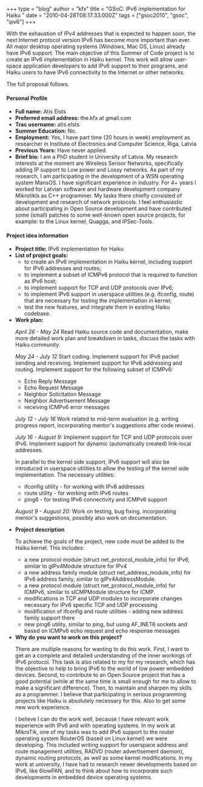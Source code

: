 +++
type = "blog"
author = "kfx"
title = "GSoC: IPv6 implementation for Haiku "
date = "2010-04-28T08:17:33.000Z"
tags = ["gsoc2010", "gsoc", "ipv6"]
+++

With the exhaustion of IPv4 addresses that is expected to happen soon, the next Internet protocol version IPv6 has become more important than ever. All major desktop operating systems (Windows, Mac OS, Linux) already have IPv6 support. The main objective of this Summer of Code project is to create an IPv6 implementation in Haiku kernel. This work will allow user-space application developers to add IPv6 support to their programs, and Haiku users to have IPv6 connectivity to the Internet or other networks.

The full proposal follows.

<!--more-->

<h4 class="icon-person-medium">Personal Profile</h4>
<ul>
<li><strong>Full name:</strong> Atis Elsts </li>
<li><strong>Preferred email address:</strong> the.kfx at gmail.com </li>
<li><strong>Trac username:</strong> atis.elsts </li>
<li><strong>Summer Education:</strong> No. </li>
<li><strong>Employment:</strong> Yes, I have part time (20 hours in week) employment as researcher in Institute of Electronics and Computer Science, Riga, Latvia </li>
<li><strong>Previous Years:</strong> Have never applied. </li>
<li><strong>Brief bio:</strong>
I am a PhD student in University of Latvia. My research interests at the moment are Wireless Sensor Networks, specifically adding IP support to Low power and Lossy networks. As part of my research, I am participating in the development of a WSN operating system MansOS. I have significant experience in industry. For 4+ years I worked for Latvian software and hardware development company Mikrotikls as C++ programmer. My tasks there chiefly consisted of development and research of network protocols. I feel enthusiastic about participating in Open Source development and have contributed some (small) patches to some well-known open source projects, for example: to the Linux kernel, Quagga, and IPSec-Tools.</li>
</ul>

<h4 class="icon-kernel-medium">Project idea information</h4>
<ul>
<li><strong>Project title:</strong> IPv6 implementation for Haiku</li>
<li><strong>List of project goals:</strong>
<ul>
<li>to create an IPv6 implementation in Haiku kernel, including support for IPv6 addresses and routes;</li>
<li>to implement a subset of ICMPv6 protocol that is required to function as IPv6 host;</li>
<li>to implement support for TCP and UDP protocols over IPv6;</li>
<li>to implement IPv6 support in userspace utilities (e.g. ifconfig, route) that are necessary for testing the implementation in kernel;</li>
<li>test the new features, and integrate them in existing Haiku codebase.</li>
</ul>
</li>

<li><strong>Work plan:</strong></li>

<i>April 26 - May 24</i>
Read Haiku source code and documentation, make more detailed work plan and breakdown in tasks, discuss the tasks with Haiku community.

<i>May 24 - July 12</i>
Start coding.
Implement support for IPv6 packet sending and receiving.
Implement support for IPv6 addressing and routing.
Implement support for the following subset of ICMPv6:
 - Echo Reply Message
 - Echo Request Message
 - Neighbor Solicitation Message
 - Neighbor Advertisement Message
 - receiving ICMPv6 error messages

<i>July 12 - July 16</i>
Work related to mid-term evaluation (e.g. writing progress report, incorporating mentor's suggestions after code review).

<i>July 16 - August 9:</i>
Implement support for TCP and UDP protocols over IPv6.
Implement support for dynamic (automatically created) link-local addresses.

In parallel to the kernel side support, IPv6 support will also be introduced in userspace utilities to allow the testing of the kernel side implementation. The necessary utilities:
 - ifconfig utility - for working with IPv6 addresses
 - route utility - for working with IPv6 routes
 - ping6 - for testing IPv6 connectivity and ICMPv6 support

<i>August 9 - August 20:</i>
Work on testing, bug fixing, incorporating mentor's suggestions, possibly also work on documentation.

<li><strong>Project description</strong></li>

To achieve the goals of the project, new code must be added to the Haiku kernel. This includes:
- a new protocol module (struct net_protocol_module_info) for IPv6, similar to gIPv4Module structure for IPv4
- a new address family module (struct net_address_module_info) for IPv6 address family, similar to gIPv4AddressModule.
- a new protocol module (struct net_protocol_module_info) for ICMPv6, similar to sICMPModule structure for ICMP.
- modifications in TCP  and UDP modules to incorporate changes necessary for IPv6 specific TCP and UDP processing
- modification of ifconfig and route utilities - adding new address family support there
- new ping6 utility, similar to ping, but using AF_INET6 sockets and based on ICMPv6 echo request and echo response messages

<li><strong>Why do you want to work on this project?</strong></li>

There are multiple reasons for wanting to do this work. First, I want to get an a complete and detailed understanding of the inner workings of IPv6 protocol. This task is also related to my for my research, which has the objective to help to bring IPv6 to the world of low power embedded devices. Second, to contribute to an Open Source project that has a good potential (while at the same time is small enough for me to allow to make a significant difference). Then, to maintain and sharpen my skills as a programmer. I believe that participating in serious programming projects like Haiku is absolutely necessary for this. Also to get some new work experience.

I believe I can do the work well, because I have relevant work experience with IPv6 and with operating systems. In my work at MikroTik, one of my tasks was to add IPv6 support to the router operating system RouterOS (based on Linux kernel) we were developing. This included writing support for userspace address and route management utilities, RADVD (router advertisement daemon), dynamic routing protocols, as well as some kernel modifications. In my work at university, I have had to research newer developments based on IPv6, like 6lowPAN, and to think about how to incorporate such developments in embedded device operating systems.
</ul>